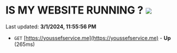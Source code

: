 # IS MY WEBSITE RUNNING ? [![](https://img.shields.io/static/v1?label=Sponsor&message=%E2%9D%A4&logo=GitHub&color=%23fe8e86)](https://github.com/sponsors/<username>)

Last updated: **3/1/2024, 11:55:56 PM**

- `GET` [https://youssefservice.me](https://youssefservice.me) - **Up** (265ms)
